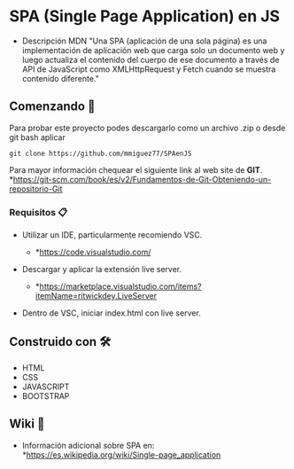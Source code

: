 # SPA (Single Page Application) en JS

- Descripción MDN
"Una SPA (aplicación de una sola página) es una implementación de aplicación web que carga solo un documento web y 
luego actualiza el contenido del cuerpo de ese documento a través de API de JavaScript como XMLHttpRequest y Fetch 
cuando se muestra contenido diferente."

## Comenzando 🚀

Para probar este proyecto podes descargarlo como un archivo .zip o desde git bash aplicar 
```
git clone https://github.com/mmiguez77/SPAenJS
```
Para mayor información chequear el siguiente link al web site de **GIT**.
*https://git-scm.com/book/es/v2/Fundamentos-de-Git-Obteniendo-un-repositorio-Git

### Requisitos 📋

* Utilizar un IDE, particularmente recomiendo VSC.
	- *https://code.visualstudio.com/

* Descargar y aplicar la extensión live server.
	- *https://marketplace.visualstudio.com/items?itemName=ritwickdey.LiveServer

* Dentro de VSC, iniciar index.html con live server.

## Construido con 🛠️

* HTML
* CSS
* JAVASCRIPT
* BOOTSTRAP

## Wiki 📖
* Información adicional sobre SPA en: *https://es.wikipedia.org/wiki/Single-page_application

